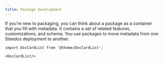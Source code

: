 ```yaml
---
title: Package Development
---
```


If you’re new to packaging, you can think about a package as a container that you fill with metadata. It contains a set of related features, customizations, and schema. You use packages to move metadata from one Steedos deployment to another.



```mdx-code-block
import DocCardList from '@theme/DocCardList';

<DocCardList/>
```